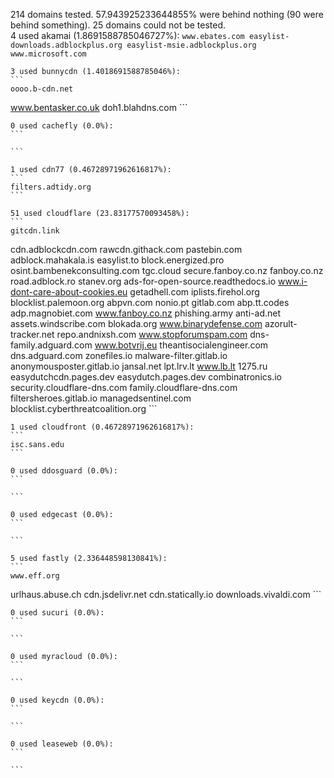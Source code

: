 214 domains tested. 57.943925233644855% were behind nothing (90 were behind something). 25 domains could not be tested.<br>
	4 used akamai (1.8691588785046727%):
	```
	www.ebates.com
easylist-downloads.adblockplus.org
easylist-msie.adblockplus.org
www.microsoft.com
	```
	
	3 used bunnycdn (1.4018691588785046%):
	```
	oooo.b-cdn.net
www.bentasker.co.uk
doh1.blahdns.com
	```
	
	0 used cachefly (0.0%):
	```
	
	```
	
	1 used cdn77 (0.46728971962616817%):
	```
	filters.adtidy.org
	```
	
	51 used cloudflare (23.83177570093458%):
	```
	gitcdn.link
cdn.adblockcdn.com
rawcdn.githack.com
pastebin.com
adblock.mahakala.is
easylist.to
block.energized.pro
osint.bambenekconsulting.com
tgc.cloud
secure.fanboy.co.nz
fanboy.co.nz
road.adblock.ro
stanev.org
ads-for-open-source.readthedocs.io
www.i-dont-care-about-cookies.eu
getadhell.com
iplists.firehol.org
blocklist.palemoon.org
abpvn.com
nonio.pt
gitlab.com
abp.tt.codes
adp.magnobiet.com
www.fanboy.co.nz
phishing.army
anti-ad.net
assets.windscribe.com
blokada.org
www.binarydefense.com
azorult-tracker.net
repo.andnixsh.com
www.stopforumspam.com
dns-family.adguard.com
www.botvrij.eu
theantisocialengineer.com
dns.adguard.com
zonefiles.io
malware-filter.gitlab.io
anonymousposter.gitlab.io
jansal.net
lpt.lrv.lt
www.lb.lt
1275.ru
easydutchcdn.pages.dev
easydutch.pages.dev
combinatronics.io
security.cloudflare-dns.com
family.cloudflare-dns.com
filtersheroes.gitlab.io
managedsentinel.com
blocklist.cyberthreatcoalition.org
	```
	
	1 used cloudfront (0.46728971962616817%):
	```
	isc.sans.edu
	```
	
	0 used ddosguard (0.0%):
	```
	
	```
	
	0 used edgecast (0.0%):
	```
	
	```
	
	5 used fastly (2.336448598130841%):
	```
	www.eff.org
urlhaus.abuse.ch
cdn.jsdelivr.net
cdn.statically.io
downloads.vivaldi.com
	```
	
	0 used sucuri (0.0%):
	```
	
	```
	
	0 used myracloud (0.0%):
	```
	
	```
	
	0 used keycdn (0.0%):
	```
	
	```
	
	0 used leaseweb (0.0%):
	```
	
	```
	